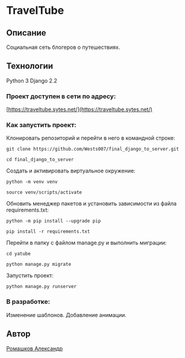 # TravelTube

## Описание
Социальная сеть блогеров о путешествиях.

## Технологии
Python 3
Django 2.2

### Проект доступен в сети по адресу:
[https://traveltube.sytes.net/](https://traveltube.sytes.net/)

### Как запустить проект:
Клонировать репозиторий и перейти в него в командной строке:
```
git clone https://github.com/Wests007/final_django_to_server.git
```
```
cd final_django_to_server
```
Cоздать и активировать виртуальное окружение:
```
python -m venv venv
```
```
source venv/scripts/activate
```
Обновить менеджер пакетов и установить зависимости из файла requirements.txt:
```
python -m pip install --upgrade pip
```
```
pip install -r requirements.txt
```
Перейти в папку с файлом manage.py и выполнить миграции:
```
cd yatube
```
```
python manage.py migrate
```
Запустить проект:
```
python manage.py runserver
```

### В разработке:
Изменение шаблонов. Добавление анимации.

## Автор
[Ромашков Александр](https://github.com/Wests007)
